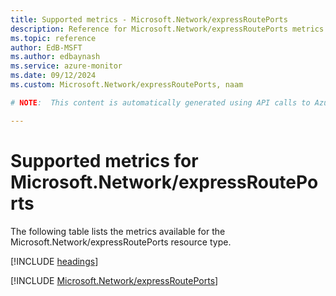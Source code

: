 ```yaml
---
title: Supported metrics - Microsoft.Network/expressRoutePorts
description: Reference for Microsoft.Network/expressRoutePorts metrics in Azure Monitor.
ms.topic: reference
author: EdB-MSFT
ms.author: edbaynash
ms.service: azure-monitor
ms.date: 09/12/2024
ms.custom: Microsoft.Network/expressRoutePorts, naam

# NOTE:  This content is automatically generated using API calls to Azure. Any edits made on these files will be overwritten in the next run of the script. 

---
```


  
# Supported metrics for Microsoft.Network/expressRoutePorts
  
The following table lists the metrics available for the Microsoft.Network/expressRoutePorts resource type.  
  
  
[!INCLUDE [headings](~/reusable-content/ce-skilling/azure/includes/azure-monitor/reference/metrics/metrics-headings.md)]  
  
 

[!INCLUDE [Microsoft.Network/expressRoutePorts](~/reusable-content/ce-skilling/azure/includes/azure-monitor/reference/metrics/microsoft-network-expressrouteports-metrics-include.md)]  

